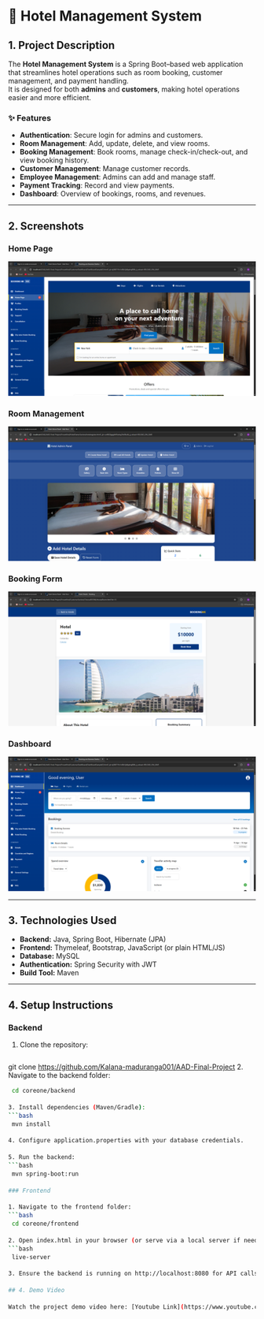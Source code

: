 # 🏨 Hotel Management System

## 1. Project Description
The **Hotel Management System** is a Spring Boot–based web application that streamlines hotel operations such as room booking, customer management, and payment handling.  
It is designed for both **admins** and **customers**, making hotel operations easier and more efficient.

### ✨ Features
- **Authentication**: Secure login for admins and customers.
- **Room Management**: Add, update, delete, and view rooms.
- **Booking Management**: Book rooms, manage check-in/check-out, and view booking history.
- **Customer Management**: Manage customer records.
- **Employee Management**: Admins can add and manage staff.
- **Payment Tracking**: Record and view payments.
- **Dashboard**: Overview of bookings, rooms, and revenues.

---

## 2. Screenshots

### Home Page  
![Home Page](https://raw.githubusercontent.com/Kalana-maduranga001/AAD-Final-Project/refs/heads/main/FrountEnd/screenshort/2.PNG)

### Room Management  
![Room Management](https://raw.githubusercontent.com/Kalana-maduranga001/AAD-Final-Project/refs/heads/main/FrountEnd/screenshort/3.PNG)

### Booking Form  
![Booking Form](https://raw.githubusercontent.com/Kalana-maduranga001/AAD-Final-Project/refs/heads/main/FrountEnd/screenshort/5.PNG)

### Dashboard  
![Dashboard](https://raw.githubusercontent.com/Kalana-maduranga001/AAD-Final-Project/refs/heads/main/FrountEnd/screenshort/1.PNG)

---

## 3. Technologies Used
- **Backend:** Java, Spring Boot, Hibernate (JPA)
- **Frontend:** Thymeleaf, Bootstrap, JavaScript (or plain HTML/JS)
- **Database:** MySQL
- **Authentication:** Spring Security with JWT
- **Build Tool:** Maven

---

## 4. Setup Instructions
### Backend
1. Clone the repository:
   ```bash
  git clone https://github.com/Kalana-maduranga001/AAD-Final-Project
2. Navigate to the backend folder:
   ```bash
    cd coreone/backend

3. Install dependencies (Maven/Gradle):
   ```bash
    mvn install

4. Configure application.properties with your database credentials.

5. Run the backend:
   ```bash
    mvn spring-boot:run

### Frontend

1. Navigate to the frontend folder:
   ```bash
    cd coreone/frontend

2. Open index.html in your browser (or serve via a local server if needed):
   ```bash
    live-server

3. Ensure the backend is running on http://localhost:8080 for API calls.

## 4. Demo Video

Watch the project demo video here: [Youtube Link](https://www.youtube.com/watch?v=fbbNRNAX2Yk)
